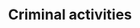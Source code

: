 ---
title: Criminal activities
longTitle: 'Criminal activities'
tags:
- gccommon
usedFor:
- "[[Crime]]"
---